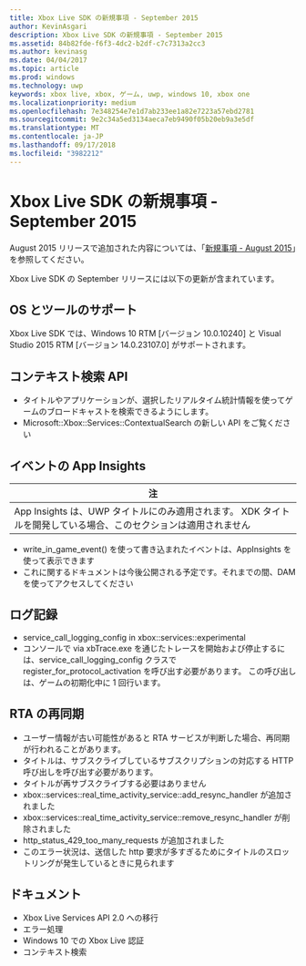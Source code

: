 ```yaml
---
title: Xbox Live SDK の新規事項 - September 2015
author: KevinAsgari
description: Xbox Live SDK の新規事項 - September 2015
ms.assetid: 84b82fde-f6f3-4dc2-b2df-c7c7313a2cc3
ms.author: kevinasg
ms.date: 04/04/2017
ms.topic: article
ms.prod: windows
ms.technology: uwp
keywords: xbox live, xbox, ゲーム, uwp, windows 10, xbox one
ms.localizationpriority: medium
ms.openlocfilehash: 7e348254e7e1d7ab233ee1a82e7223a57ebd2781
ms.sourcegitcommit: 9e2c34a5ed3134aeca7eb9490f05b20eb9a3e5df
ms.translationtype: MT
ms.contentlocale: ja-JP
ms.lasthandoff: 09/17/2018
ms.locfileid: "3982212"
---
```

# <a name="whats-new-for-the-xbox-live-sdk---september-2015"></a>Xbox Live SDK の新規事項 - September 2015

August 2015 リリースで追加された内容については、「[新規事項 - August 2015](1508-whats-new.md)」を参照してください。

Xbox Live SDK の September リリースには以下の更新が含まれています。

## <a name="os-and-tool-support"></a>OS とツールのサポート ##
Xbox Live SDK では、Windows 10 RTM [バージョン 10.0.10240] と Visual Studio 2015 RTM [バージョン 14.0.23107.0] がサポートされます。

## <a name="contextual-search-apis"></a>コンテキスト検索 API
* タイトルやアプリケーションが、選択したリアルタイム統計情報を使ってゲームのブロードキャストを検索できるようにします。
* Microsoft::Xbox::Services::ContextualSearch の新しい API をご覧ください

## <a name="app-insights-for-events"></a>イベントの App Insights

| 注 |
|------|
| App Insights は、UWP タイトルにのみ適用されます。  XDK タイトルを開発している場合、このセクションは適用されません |

<p/>

* write_in_game_event() を使って書き込まれたイベントは、AppInsights を使って表示できます
* これに関するドキュメントは今後公開される予定です。それまでの間、DAM を使ってアクセスしてください

## <a name="logging"></a>ログ記録
* service_call_logging_config in xbox::services::experimental
* コンソールで via xbTrace.exe を通じたトレースを開始および停止するには、service_call_logging_config クラスで register_for_protocol_activation を呼び出す必要があります。  この呼び出しは、ゲームの初期化中に 1 回行います。

## <a name="resync-for-rta"></a>RTA の再同期
* ユーザー情報が古い可能性があると RTA サービスが判断した場合、再同期が行われることがあります。
* タイトルは、サブスクライブしているサブスクリプションの対応する HTTP 呼び出しを呼び出す必要があります。
* タイトルが再サブスクライブする必要はありません
* xbox::services::real_time_activity_service::add_resync_handler が追加されました
* xbox::services::real_time_activity_service::remove_resync_handler が削除されました
* http_status_429_too_many_requests が追加されました
* このエラー状況は、送信した http 要求が多すぎるためにタイトルのスロットリングが発生しているときに見られます

## <a name="documentation"></a>ドキュメント
* Xbox Live Services API 2.0 への移行
* エラー処理
* Windows 10 での Xbox Live 認証
* コンテキスト検索
